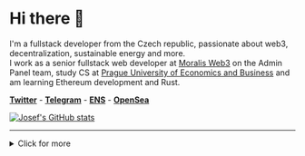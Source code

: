 # Hi there :wave:

I'm a fullstack developer from the Czech republic, passionate about web3, decentralization, sustainable energy and more.
<br/> I work as a senior fullstack web developer at [Moralis Web3](https://moralis.io) on the Admin Panel team, study CS at [Prague University of Economics and Business](https://www.vse.cz/english/) and am learning Ethereum development and Rust.

**[Twitter](https://twitter.com/atris_eth)** - **[Telegram](https://t.me/vacekj)** - **[ENS](https://atris.eth.link)** - **[OpenSea](https://opensea.io/0x32F8e0361cE2b9Ca84824BC4b446c18F6b2fC183)**

[![Josef's GitHub stats](https://github-readme-stats.vercel.app/api?username=vacekj&show_icons=true&line_height=27&include_all_commits=true)](https://github.com/anuraghazra/github-readme-stats)

<hr>

<details>
  <summary> Click for more</summary>

## Employment history
- Forest trees auctioned off as NFTs @ [Decentree](https://decentree.com). Coming 🔜.
- Extensible Google Drive clone used by AWS, US Navy @ [3PillarGlobal](https://www.3pillarglobal.com/)
- Student->Teacher rating system @ [Abradatas](https://abradatas.cz/)
- Instagram Private API data scraper @ emilia.digital
- Teacher absence monitoring system @ biggest grammar school in the Czech Republic

## Side-projects
- [uklid](https://crates.io/crates/uklid) - nuke those huge node_modules folders with an interactive CLI
- [alphaleek](https://github.com/vacekj/alphaleek) - mint an on-chain GitHub profile (ETHAmsterdam Hackathon Project)
- [KryptoKurzy.cz](https://github.com/vacekj/kryptokurzy) - teaching the Czech public about web3
- Web3Love - send (love) letters on the blockchain 🔜
- [express-json-validator-middleware](https://github.com/vacekj/express-json-validator-middleware) - creator and maintainer - 123k downloads / month
- NeuroCards - like Anki but with great UX and an algo that adapts to your brain 🔜
- DClutter - know what you own, reduce clutter and track lendings 🔜
- [Luftio](https://luftio.cz/) SwiftUI App - monitor your air quality on your iPhone, iPad, Mac and Apple Watch.
- [Timesaver](https://timesaver.vercel.app/) - watch movies faster without losing context
- [Competent Programmer](https://competentprogrammer.vercel.app/) - visualize your competency as a programmer

## My skills 📜

### 🕸 Web stack
- Typescript
- Next.js
- Nest.js
- Prisma
- Firebase
- Supabase
- Strapi
- React
- Redux
- Styled Components
- Cypress
- Puppeteer
- Node.js
- Deno
- MySQL
- Postgres
- SQL
- TailwindCSS
  
### Ξ Blockchain development
- Solidity (junior)
- Rust (junior)
- web3.js
- Moralis
- Foundry

### 🍎 Apple development
- Swift
- SwiftUI
  
### Misc
- Advanced Git
- Unix admininistration
- Dokku
- C#

### Spoken languages 🌍

| Language      | Proficiency                                                               |
| ------------- | ------------------------------------------------------------------------- |
| English       | C2 (Cambridge certified)                                                  |
| Spanish       | B1                                                                        |
| Czech         | Native language                                                           |

  </details>

